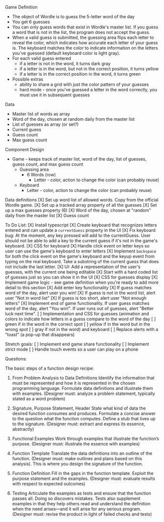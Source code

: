 Game Definition

  - The object of Wordle is to guess the 5-letter word of the day
  - You get 6 guesses
  - You can only guess words that exist in Wordle's master list. If you guess a word that is not in the list, the program does not accept the guess.
  - When a valid guess is submitted, the guessing area flips each letter to reveal the color, which indicates how accurate each letter of your guess is. The keyboard matches the color to indicate information on the letters you've guessed (default keyboard color is light gray).
  - For each valid guess entered
      - if a letter is not in the word, it turns dark gray
      - if a letter is in the word, but not in the correct position, it turns yellow
      - if a letter is in the correct position in the word, it turns green
  - Possible extras
    - ability to share a grid with just the color pattern of your guesses
    - hard mode - once you've guessed a letter in the word correctly, you must use it in subsequent guesses

Data
  - Master list of words as array
  - Word of the day, chosen at random daily from the master list
  - List of guesses as array (or set?)
  - Current guess
  - Guess count
  - Max guess count


Component Design
- Game - keeps track of master list, word of the day, list of guesses, guess count, and max guess count
  - Guessing area
    - 6 Words (row)
      - Letter - color, action to change the color (can probably reuse)
  - Keyboard
    - Letter - color, action to change the color (can probably reuse)

Data definitions
  [X] Set up word list of allowed words. Copy from the official Wordle game.
  [X] Set up a tracked array property of all the guesses
  [X] Set up a max guesses property (6)
  [X] Word of the day, chosen at "random" daily from the master list
  [X] Guess count

To Do List:
[X] Install typescript
[X] Create keyboard that recognizes letters entered and can update a `currentGuess` property in the UI
  [X] Fix keyboard bug: At the moment, any key pressed will add to the currentGuess. User should not be able to add a key to the current guess if it's not in the game's keyboard.
[X] CSS for keyboard
[X] Handle click event on letter keys so user can use the game's keyboard to enter letters
[X] Implement `backspace` for both the click event on the game's keyboard and the keyup event from typing on the real keyboard. Take a substring of the current guess that does not include the last letter.
[X] UI: Add a representation of the user's guesses, with the current one being editable
  [X] Start with a hard coded list of guesses just so you can show it in the UI
[X] CSS for guesses display
[X] Implement game logic - see game definition when you're ready to add more detail to this section
[X] Add enter key functionality
  [X] If guess matches word of the day, alert user you win!
  [X] If guess is not in the word list, alert user "Not in word list"
  [X] If guess is too short, alert user "Not enough letters"
[X] Implement end of game functionality. If user guess matches word of the day, alert "You win!". If user runs out of guesses, alert "Better luck next time".
[ ] Implementation and CSS for guesses (animation and colors to indicate how letters in a guess compare to the word of the day
  [ ] green if in the word in the correct spot
  [ ] yellow if in the word but in the wrong spot
  [ ] gray if not in the word) and keyboard
[ ] Replace alerts with a "toast" (a pop-up that disappears)

Stretch goals:
[ ] Implement end game share functionality
[ ] Implement strict mode
[ ] Handle touch events so a user can play on a phone


Questions:



The basic steps of a function design recipe:
1. From Problem Analysis to Data Definitions
   Identify the information that must be represented and how it is represented in the chosen programming language. Formulate data definitions and illustrate them with examples. (Designer must: analyze a problem statement, typically stated as a word problem)

2. Signature, Purpose Statement, Header
   State what kind of data the desired function consumes and produces. Formulate a concise answer to the question what the function computes. Define a stub that lives up to the signature. (Designer must: extract and express its essence, abstractly)
3. Functional Examples
   Work through examples that illustrate the function’s purpose. (Designer must: illustrate the essence with examples)
4. Function Template
   Translate the data definitions into an outline of the function. (Designer must: make outlines and plans based on this analysis). This is where you design the signature of the function.
5. Function Definition
   Fill in the gaps in the function template. Exploit the purpose statement and the examples. (Designer must: evaluate results with respect to expected outcomes)
6. Testing
   Articulate the examples as tests and ensure that the function passes all. Doing so discovers mistakes. Tests also supplement examples in that they help others read and understand the definition when the need arises—and it will arise for any serious program. (Designer must: revise the product in light of failed checks and tests)
